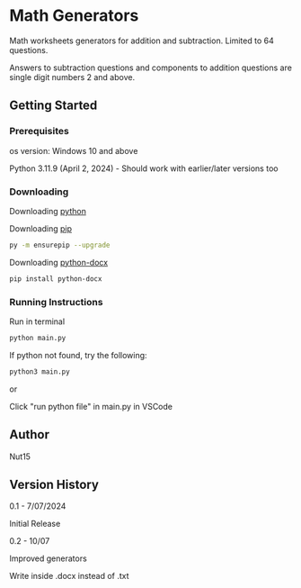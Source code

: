 # Math Generators
Math worksheets generators for addition and subtraction. Limited to 64 questions. 

Answers to subtraction questions and components to addition questions are single digit numbers 2 and above.

## Getting Started

### Prerequisites
os version: Windows 10 and above

Python 3.11.9 (April 2, 2024) - Should work with earlier/later versions too

### Downloading
Downloading [python](https://www.python.org/downloads/)

Downloading [pip](https://pip.pypa.io/en/stable/installation/)

```bash
py -m ensurepip --upgrade
```

Downloading [python-docx](https://python-docx.readthedocs.io/en/latest/user/install.html#install)

```bash
pip install python-docx
```

### Running Instructions
Run in terminal

```bash
python main.py
```

If python not found, try the following:

```bash
python3 main.py
```

or

Click "run python file" in main.py in VSCode

## Author
Nut15

## Version History
0.1 - 7/07/2024

Initial Release

0.2 - 10/07

Improved generators

Write inside .docx instead of .txt